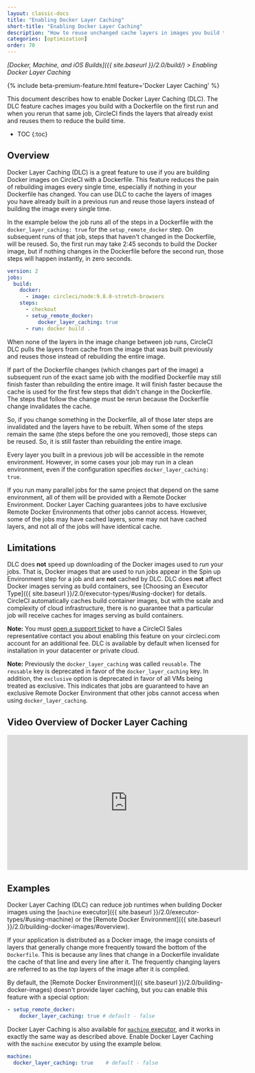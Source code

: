 ```yaml
---
layout: classic-docs
title: "Enabling Docker Layer Caching"
short-title: "Enabling Docker Layer Caching"
description: "How to reuse unchanged cache layers in images you build to reduce overall run time"
categories: [optimization]
order: 70
---
```


*[Docker, Machine, and iOS Builds]({{ site.baseurl }}/2.0/build/) > Enabling Docker Layer Caching*

{% include beta-premium-feature.html feature='Docker Layer Caching' %}

This document describes how to enable Docker Layer Caching (DLC). The DLC feature caches images you build with a Dockerfile on the first run and when you rerun that same job, CircleCI finds the layers that already exist and reuses them to reduce the build time.

* TOC
{:toc}

## Overview

Docker Layer Caching (DLC) is a great feature to use if you are building Docker images on CircleCI with a Dockerfile. This feature reduces the pain of rebuilding images every single time, especially if nothing in your Dockerfile has changed. You can use DLC to cache the layers of images you have already built in a previous run and reuse those layers instead of building the image every single time. 

In the example below the job runs all of the steps in a Dockerfile with the `docker_layer_caching: true` for the `setup_remote_docker` step. On subsequent runs of that job, steps that haven't changed in the Dockerfile, will be reused. So, the first run may take 2:45 seconds to build the Docker image, but if nothing changes in the Dockerfile before the second run, those steps will happen instantly, in zero seconds.

```yaml
version: 2
jobs:
  build:
    docker:
      - image: circleci/node:9.8.0-stretch-browsers
    steps:
      - checkout
      - setup_remote_docker:
          docker_layer_caching: true
      - run: docker build .
```      

When none of the layers in the image change between job runs, CircleCI DLC pulls the layers from cache from the image that was built previously and reuses those instead of rebuilding the entire image. 

If part of the Dockerfile changes (which changes part of the image) a subsequent run of the exact same job with the modified Dockerfile may still finish faster than rebuilding the entire image. It will finish faster because the cache is used for the first few steps that didn't change in the Dockerfile. The steps that follow the change must be rerun because the Dockerfile change invalidates the cache. 

So, if you change something in the Dockerfile, all of those later steps are invalidated and the layers have to be rebuilt.  When some of the steps remain the same (the steps before the one you removed), those steps can be reused. So, it is still faster than rebuilding the entire image.

Every layer you built in a previous job will be accessible in the remote environment. However, in some cases your job may run in a clean environment, even if the configuration specifies `docker_layer_caching: true`.

If you run many parallel jobs for the same project that depend on the same environment, all of them will be provided with a Remote Docker Environment. Docker Layer Caching guarantees jobs to have exclusive Remote Docker Environments that other jobs cannot access. However, some of the jobs may have cached layers, some may not have cached layers, and not all of the jobs will have identical cache.

## Limitations

DLC does **not** speed up downloading of the Docker images used to _run_ your jobs. That is, Docker images that are used to run jobs appear in the Spin up Environment step for a job and are **not** cached by DLC. DLC does **not** affect Docker images serving as build containers, see [Choosing an Executor Type]({{ site.baseurl }}/2.0/executor-types/#using-docker) for details. CircleCI automatically caches build container images, but with the scale and complexity of cloud infrastructure, there is no guarantee that a particular job will receive caches for images serving as build containers.

**Note:** You must [open a support ticket](https://support.circleci.com/hc/en-us/requests/new) to have a CircleCI Sales representative contact you about enabling this feature on your circleci.com account for an additional fee. DLC is available by default when licensed for installation in your datacenter or private cloud.

**Note:** Previously the `docker_layer_caching` was called `reusable`. The `reusable` key is deprecated in favor of the `docker_layer_caching` key. In addition, the `exclusive` option is deprecated in favor of all VMs being treated as exclusive. This indicates that jobs are guaranteed to have an exclusive Remote Docker Environment that other jobs cannot access when using `docker_layer_caching`.

## Video Overview of Docker Layer Caching

<div class="video-wrapper">
  <iframe width="560" height="315" src="https://www.youtube.com/embed/AL7aBN7Olng" frameborder="0" allow="autoplay; encrypted-media" allowfullscreen></iframe>
</div>

## Examples

Docker Layer Caching (DLC) can reduce job runtimes when building Docker images using the [`machine` executor]({{ site.baseurl }}/2.0/executor-types/#using-machine) or the [Remote Docker Environment]({{ site.baseurl }}/2.0/building-docker-images/#overview).

If your application is distributed as a Docker image, the image consists of layers that generally change more frequently toward the bottom of the `Dockerfile`. This is because any lines that change in a Dockerfile invalidate the cache of that line and every line after it. The frequently changing layers are referred to as the *top* layers of the image after it is compiled.

By default, the [Remote Docker Environment]({{ site.baseurl }}/2.0/building-docker-images) doesn't provide layer caching, but you can enable this feature with a special option:

``` YAML
- setup_remote_docker:
    docker_layer_caching: true # default - false  
``` 

Docker Layer Caching is also available for [`machine` executor](https://circleci.com/docs/2.0/executor-types/#using-machine), and it works in exactly the same way as described above. Enable Docker Layer Caching with the `machine` executor by using the example below.

``` YAML
machine:
  docker_layer_caching: true    # default - false
```


